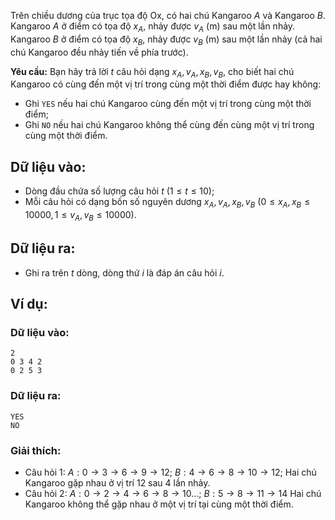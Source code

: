 Trên chiều dương của trục tọa độ Ox, có hai chú Kangaroo $A$ và Kangaroo $B$. Kangaroo $A$ ở điểm có tọa độ $x_A$, nhảy được $v_A$ (m) sau một lần nhảy. Kangaroo $B$ ở điểm có tọa độ $x_B$, nhảy được $v_B$ (m) sau một lần nhảy (cả hai chú Kangaroo đều nhảy tiến về phía trước).

**Yêu cầu:** Bạn hãy trả lời $t$ câu hỏi dạng $x_A,v_A,x_B, v_B$, cho biết hai chú Kangaroo có cùng đến một vị trí trong cùng một thời điểm được hay không:
- Ghi `YES` nếu hai chú Kangaroo cùng đến một vị trí trong cùng một thời điểm;
- Ghi `NO` nếu hai chú Kangaroo không thể cùng đến cùng một vị trí trong cùng một thời điểm.

## Dữ liệu vào: 
- Dòng đầu chứa số lượng câu hỏi $t\ (1≤t≤10)$;
- Mỗi câu hỏi có dạng bốn số nguyên dương $x_A,v_A, x_B, v_B\ (0≤x_A,x_B≤10000,1≤v_A,v_B≤10000)$.

## Dữ liệu ra:
- Ghi ra trên $t$ dòng, dòng thứ $i$ là đáp án câu hỏi $i$.

## Ví dụ:
### Dữ liệu vào:
```
2
0 3 4 2
0 2 5 3
```

### Dữ liệu ra:
```
YES
NO
```

### Giải thích:
- Câu hỏi $1$: $A:0→3→6→9→12$; $B:4→6→8→10→12$; Hai chú Kangaroo gặp nhau ở vị trí $12$ sau $4$ lần nhảy.
- Câu hỏi $2$: $A:0→2→4→6→8→10…$; $B:5→8→11→14$ Hai chú Kangaroo không thể gặp nhau ở một vị trí tại cùng một thời điểm.